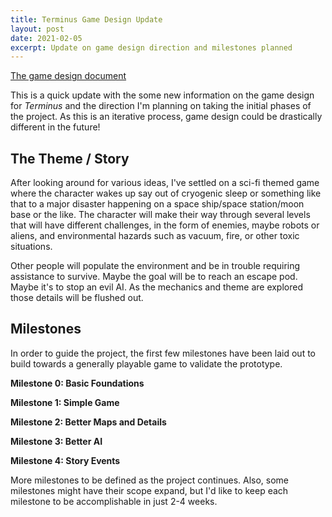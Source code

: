 ```yaml
---
title: Terminus Game Design Update
layout: post
date: 2021-02-05
excerpt: Update on game design direction and milestones planned
---
```


[The game design document](https://github.com/tredfern/terminus/blob/main/docs/DESIGN.md)

This is a quick update with the some new information on the game design for _Terminus_ and the direction
I'm planning on taking the initial phases of the project. As this is an iterative process, game design
could be drastically different in the future!

## The Theme / Story

After looking around for various ideas, I've settled on a sci-fi themed game where the character wakes up
say out of cryogenic sleep or something like that to a major disaster happening on a space ship/space station/moon base
or the like. The character will make their way through several levels that will have different challenges,
in the form of enemies, maybe robots or aliens, and environmental hazards such as vacuum, fire, or other toxic situations.

Other people will populate the environment and be in trouble requiring assistance to survive. Maybe the goal will
be to reach an escape pod. Maybe it's to stop an evil AI. As the mechanics and theme are explored those details will
be flushed out.

## Milestones

In order to guide the project, the first few milestones have been laid out to build towards a generally playable game to validate the prototype.

**Milestone 0: Basic Foundations**

**Milestone 1: Simple Game**

**Milestone 2: Better Maps and Details**

**Milestone 3: Better AI**

**Milestone 4: Story Events**

More milestones to be defined as the project continues. Also, some milestones might have their scope expand, but I'd like to keep each milestone to be accomplishable in just 2-4 weeks.
